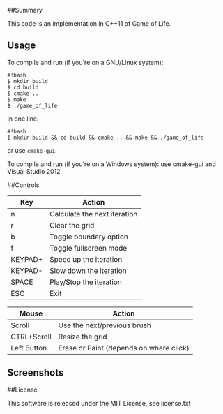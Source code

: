 ##Summary

This code is an implementation in C++11 of Game of Life.

## Usage
To compile and run (if you're on a GNU/Linux system):
```
#!bash
$ mkdir build
$ cd build
$ cmake ..
$ make
$ ./game_of_life
```
In one line:
```
#!bash
$ mkdir build && cd build && cmake .. && make && ./game_of_life
```
or use `cmake-gui`.

To compile and run (if you're on a Windows system):
use cmake-gui and Visual Studio 2012

##Controls

| Key             | Action                                      |
| ----------------| ------------------------------------------- |
| n               | Calculate the next iteration                |
| r               | Clear the grid                              |
| b               | Toggle boundary option                      |
| f               | Toggle fullscreen mode                      |
| KEYPAD+         | Speed up the iteration                      |
| KEYPAD-         | Slow down the iteration                     |
| SPACE           | Play/Stop the iteration                     |
| ESC             | Exit                                        |


| Mouse           | Action                                      |
| ----------------| ------------------------------------------- |
| Scroll          | Use the next/previous brush                 |
| CTRL+Scroll     | Resize the grid                             |
| Left Button     | Erase or Paint (depends on where click)     |

## Screenshots


##License

This software is released under the MIT License, see license.txt
